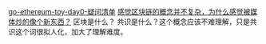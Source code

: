 [go-ethereum-toy-day0-疑问清单]()
[感觉区块链的概念并不复杂，为什么感觉被媒体炒的像个新东西？]()
区块是什么？
共识是什么？这个概念应该不难理解，只是共识这个词很拟人化，加大了理解难度。

